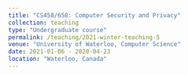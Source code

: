 ```yaml
---
title: "CS458/658: Computer Security and Privacy"
collection: teaching
type: "Undergraduate course"
permalink: /teaching/2021-winter-teaching-5
venue: "University of Waterloo, Computer Science"
date: 2021-01-06 - 2020-04-23
location: "Waterloo, Canada"
---
```


